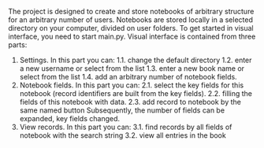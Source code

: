 The project is designed to create and store notebooks of arbitrary structure for an arbitrary number of users. Notebooks are stored locally in a selected directory on your computer, divided on user folders. To get started in visual interface, you need to start main.py. Visual interface is contained from three parts:
1. Settings. In this part you can:
  1.1. change the default directory 
  1.2. enter a new username or select from the list 
  1.3. enter a new book name or select from the list
  1.4. add an arbitrary number of notebook fields.
2. Notebook fields. In this part you can: 
  2.1. select the key fields for this notebook (record identifiers are built 
  from the key fields). 
  2.2. filling the fields of this notebook with data. 
  2.3. add record to notebook by the same named button
Subsequently, the number of fields can be expanded, key fields changed.
3. View records. In this part you can:
  3.1. find records by all fields of notebook with the search string
  3.2. view all entries in the book 
